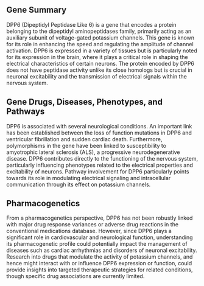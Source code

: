 ## Gene Summary
DPP6 (Dipeptidyl Peptidase Like 6) is a gene that encodes a protein belonging to the dipeptidyl aminopeptidases family, primarily acting as an auxiliary subunit of voltage-gated potassium channels. This gene is known for its role in enhancing the speed and regulating the amplitude of channel activation. DPP6 is expressed in a variety of tissues but is particularly noted for its expression in the brain, where it plays a critical role in shaping the electrical characteristics of certain neurons. The protein encoded by DPP6 does not have peptidase activity unlike its close homologs but is crucial in neuronal excitability and the transmission of electrical signals within the nervous system.

## Gene Drugs, Diseases, Phenotypes, and Pathways
DPP6 is associated with several neurological conditions. An important link has been established between the loss of function mutations in DPP6 and ventricular fibrillation and sudden cardiac death. Furthermore, polymorphisms in the gene have been linked to susceptibility to amyotrophic lateral sclerosis (ALS), a progressive neurodegenerative disease. DPP6 contributes directly to the functioning of the nervous system, particularly influencing phenotypes related to the electrical properties and excitability of neurons. Pathway involvement for DPP6 particularly points towards its role in modulating electrical signaling and intracellular communication through its effect on potassium channels.

## Pharmacogenetics
From a pharmacogenetics perspective, DPP6 has not been robustly linked with major drug response variances or adverse drug reactions in the conventional medications database. However, since DPP6 plays a significant role in cardiovascular and neurological function, understanding its pharmacogenetic profile could potentially impact the management of diseases such as cardiac arrhythmias and disorders of neuronal excitability. Research into drugs that modulate the activity of potassium channels, and hence might interact with or influence DPP6 expression or function, could provide insights into targeted therapeutic strategies for related conditions, though specific drug associations are currently limited.